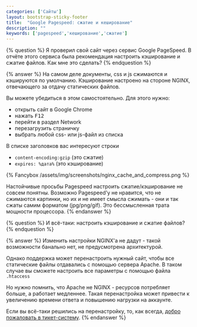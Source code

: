 ```yaml
---
categories: ['Сайты']
layout: bootstrap-sticky-footer
title:  "Google Pagespeed: сжатие и кеширование"
description: ""
keywords: ['pagespeed','кеширование','сжатие']
---
```


{% question %}
Я проверил свой сайт через сервис Google PageSpeed. В отчёте этого сервиса была рекомендация настроить кэширование и сжатие файлов. Как мне это сделать?
{% endquestion %}

{% answer %}
На самом деле документы, css и js сжимаются и кэшируются по умолчанию. Кэширование настроено на стороне NGINX, отвечающего за отдачу статических файлов.

Вы можете убедиться в этом самостоятельно. Для этого нужно:

- открыть сайт в Google Chrome
- нажать <kbd>F12</kbd>
- перейти в раздел Network
- перезагрузить страничку
- выбрать любой css- или js-файл из списка

В списке заголовков вас интересуют строки

- `content-encoding:gzip` (это сжатие)
- `expires: %дата%` (это кэширование)

{% Fancybox /assets/img/screenshots/nginx_cache_and_compress.png %}

Настойчивые просьбы Pagespeed настроить сжатие/кэширование не совсем понятны. Возможно Pagespeed'у не нравится, что не сжимаются картинки, но их и не имеет смысла сжимать - они и так сжаты самим форматом (jpg/png/gif). Это бессмысленная трата мощности процессора.
{% endanswer %}

{% question %}
И всё-таки: настроить кэширование и сжатие файлов?
{% endquestion %}

{% answer %}
Изменить настройки NGINX'a не дадут - такой возможности банально нет, не предусмотрена архитектурой.

Однако поддержка может перенастроить нужный сайт, чтобы все статические файлы отдавались с помощью сервера Apache. В таком случае вы сможете настроить все параметры с помощью файла `.htaccess`
 
Но нужно помнить, что Apache не NGINX - ресурсов потребляет больше, а работает медленнее. Такая перенастройка может привести к увеличению времени ответа и повышению нагрузки на аккаунте. 

Если вы всё-таки решились на перенастройку, то, как всегда, [добро пожаловать в тикет-систему](https://cp.beget.com/support).
{% endanswer %}
